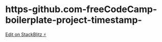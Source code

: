 # https-github.com-freeCodeCamp-boilerplate-project-timestamp-

[Edit on StackBlitz ⚡️](https://stackblitz.com/edit/stackblitz-starters-xrrg7m)
